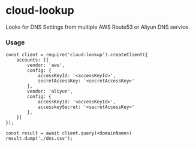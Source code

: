 # cloud-lookup

Looks for DNS Settings from multiple AWS Route53 or Aliyun DNS service.

### Usage

```
const client = require('cloud-lookup').createClient({
    accounts: [{
        vendor: 'aws',
        config: {
            accessKeyId: '<accessKeyId>',
            secretAccessKey: '<secretAccessKey>'        
        },
        vendor: 'aliyun',
        config: {
            accessKeyId: '<accessKeyId>',
            accesskeySecret: '<secretAccessKey>'        
        },
    }]
});

const result = await client.query(<domainName>)
result.dump('./dns.csv');
```